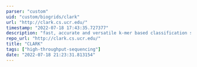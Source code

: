 ```yaml
---
parser: "custom"
uid: "custom/biogrids/clark"
url: "http://clark.cs.ucr.edu/"
timestamp: "2022-07-18 17:43:35.727377"
description: "fast, accurate and versatile k-mer based classification system."
repo_url: "http://clark.cs.ucr.edu/"
title: "CLARK"
tags: ["high-throughput-sequencing"]
date: "2022-07-18 21:23:31.813154"
---
```

